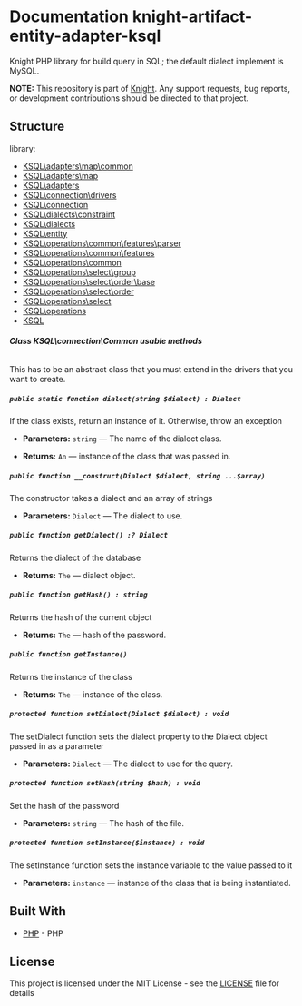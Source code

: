 # Documentation knight-artifact-entity-adapter-ksql

Knight PHP library for build query in SQL; the default dialect implement is MySQL.

**NOTE:** This repository is part of [Knight](https://github.com/energia-source/knight). Any
support requests, bug reports, or development contributions should be directed to
that project.

## Structure

library:
- [KSQL\adapters\map\common](https://github.com/energia-source/knight-artifact-entity-adapter-ksql/tree/main/lib/adapters/map/common)
- [KSQL\adapters\map](https://github.com/energia-source/knight-artifact-entity-adapter-ksql/tree/main/lib/adapters/map)
- [KSQL\adapters](https://github.com/energia-source/knight-artifact-entity-adapter-ksql/tree/main/lib/adapters)
- [KSQL\connection\drivers](https://github.com/energia-source/knight-artifact-entity-adapter-ksql/tree/main/lib/connection/drivers)
- [KSQL\connection](https://github.com/energia-source/knight-artifact-entity-adapter-ksql/tree/main/lib/connection)
- [KSQL\dialects\constraint](https://github.com/energia-source/knight-artifact-entity-adapter-ksql/tree/main/lib/dialects/constraint)
- [KSQL\dialects](https://github.com/energia-source/knight-artifact-entity-adapter-ksql/tree/main/lib/dialects)
- [KSQL\entity](https://github.com/energia-source/knight-artifact-entity-adapter-ksql/tree/main/lib/entity)
- [KSQL\operations\common\features\parser](https://github.com/energia-source/knight-artifact-entity-adapter-ksql/tree/main/lib/operations/common/features/parser)
- [KSQL\operations\common\features](https://github.com/energia-source/knight-artifact-entity-adapter-ksql/tree/main/lib/operations/common/features)
- [KSQL\operations\common](https://github.com/energia-source/knight-artifact-entity-adapter-ksql/tree/main/lib/operations/common)
- [KSQL\operations\select\group](https://github.com/energia-source/knight-artifact-entity-adapter-ksql/tree/main/lib/operations/select/group)
- [KSQL\operations\select\order\base](https://github.com/energia-source/knight-artifact-entity-adapter-ksql/tree/main/lib/operations/select/order/base)
- [KSQL\operations\select\order](https://github.com/energia-source/knight-artifact-entity-adapter-ksql/tree/main/lib/operations/select/order)
- [KSQL\operations\select](https://github.com/energia-source/knight-artifact-entity-adapter-ksql/tree/main/lib/operations/select)
- [KSQL\operations](https://github.com/energia-source/knight-artifact-entity-adapter-ksql/tree/main/lib/operations)
- [KSQL](https://github.com/energia-source/knight-knight-artifact-entity-adapter-ksql/blob/main/lib)

###### ***Class KSQL\connection\Common usable methods***

This has to be an abstract class that you must extend in the drivers that you want to create.

##### `public static function dialect(string $dialect) : Dialect`

If the class exists, return an instance of it. Otherwise, throw an exception

 * **Parameters:** `string` — The name of the dialect class.

 * **Returns:** `An` — instance of the class that was passed in.

##### `public function __construct(Dialect $dialect, string ...$array)`

The constructor takes a dialect and an array of strings

 * **Parameters:** `Dialect` — The dialect to use.

##### `public function getDialect() :? Dialect`

Returns the dialect of the database

 * **Returns:** `The` — dialect object.

##### `public function getHash() : string`

Returns the hash of the current object

 * **Returns:** `The` — hash of the password.

##### `public function getInstance()`

Returns the instance of the class

 * **Returns:** `The` — instance of the class.

##### `protected function setDialect(Dialect $dialect) : void`

The setDialect function sets the dialect property to the Dialect object passed in as a parameter

 * **Parameters:** `Dialect` — The dialect to use for the query.

##### `protected function setHash(string $hash) : void`

Set the hash of the password

 * **Parameters:** `string` — The hash of the file.

##### `protected function setInstance($instance) : void`

The setInstance function sets the instance variable to the value passed to it

 * **Parameters:** `instance` — instance of the class that is being instantiated.

## Built With

* [PHP](https://www.php.net/) - PHP

## License

This project is licensed under the MIT License - see the [LICENSE](LICENSE) file for details